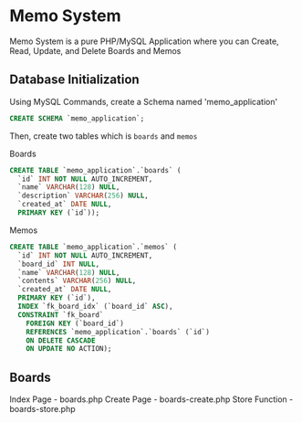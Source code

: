 # Memo System

Memo System is a pure PHP/MySQL Application where you can Create, Read, Update, and Delete Boards and Memos

## Database Initialization

Using MySQL Commands, create a Schema named 'memo_application'
```sql
CREATE SCHEMA `memo_application`;
```

Then, create two tables which is `boards` and `memos`

Boards
```sql
CREATE TABLE `memo_application`.`boards` (
  `id` INT NOT NULL AUTO_INCREMENT,
  `name` VARCHAR(128) NULL,
  `description` VARCHAR(256) NULL,
  `created_at` DATE NULL,
  PRIMARY KEY (`id`));
```

Memos
```sql
CREATE TABLE `memo_application`.`memos` (
  `id` INT NOT NULL AUTO_INCREMENT,
  `board_id` INT NULL,
  `name` VARCHAR(128) NULL,
  `contents` VARCHAR(256) NULL,
  `created_at` DATE NULL,
  PRIMARY KEY (`id`),
  INDEX `fk_board_idx` (`board_id` ASC),
  CONSTRAINT `fk_board`
    FOREIGN KEY (`board_id`)
    REFERENCES `memo_application`.`boards` (`id`)
    ON DELETE CASCADE
    ON UPDATE NO ACTION);
```

## Boards
Index Page - boards.php
Create Page - boards-create.php
Store Function - boards-store.php